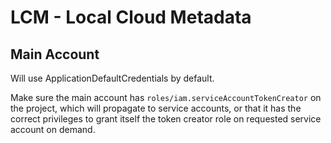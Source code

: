 # LCM - Local Cloud Metadata


## Main Account

Will use ApplicationDefaultCredentials by default.

Make sure the main account has `roles/iam.serviceAccountTokenCreator` on the project, which will propagate to service accounts, or that it has the correct privileges to grant itself the token creator role on requested service account on demand.
